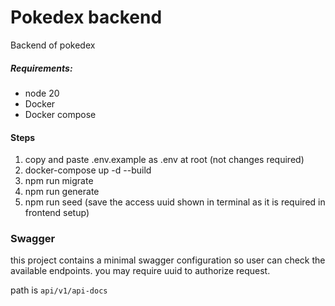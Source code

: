 # Pokedex backend
Backend of pokedex

##### Requirements:
* node 20
* Docker
* Docker compose

####  Steps
1) copy and paste .env.example as .env at root (not changes required)
2) docker-compose up -d --build
3) npm run migrate
4) npm run generate
5) npm run seed (save the access uuid shown in terminal as it is required in frontend setup)


### Swagger
this project contains a minimal swagger configuration so user can check the available endpoints.
you may require uuid to authorize request.

path is
`api/v1/api-docs`